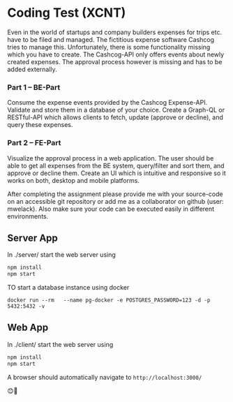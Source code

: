 # Coding Test (XCNT)

Even in the world of startups and company builders expenses for trips etc. have to be filed and managed.
The fictitious expense software Cashcog tries to manage this. Unfortunately, there is some functionality missing which you have to create.
The Cashcog-API only offers events about newly created expenses. The approval process however is missing and has to be added externally.

### Part 1 – BE-Part
Consume the expense events provided by the Cashcog Expense-API. Validate and store them in a database of your choice.
Create a Graph-QL or RESTful-API which allows clients to fetch, update (approve or decline), and query these expenses.

### Part 2 – FE-Part
Visualize the approval process in a web application. The user should be able to get all expenses from the BE system, query/filter and sort them, and approve or decline them. Create an UI which is intuitive and responsive so it works on both, desktop and mobile platforms.

After completing the assignment please provide me with your source-code on an accessible git repository or add me as a collaborator on github (user: mwelack). Also make sure your code can be executed easily in different environments.

## Server App
In ./server/ start the web server using
```bash
npm install
npm start
```

TO start a database instance using docker
```
docker run --rm   --name pg-docker -e POSTGRES_PASSWORD=123 -d -p 5432:5432 -v
```

## Web App
In ./client/ start the web server using
```bash
npm install
npm start
```

A browser should automatically navigate to
 ```http://localhost:3000/```


 😊🙌

